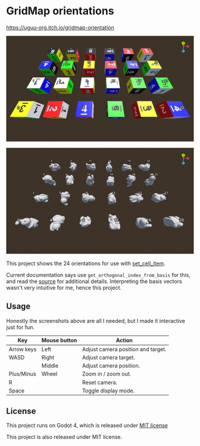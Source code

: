 # GridMap orientations

https://uguu-org.itch.io/gridmap-orientation

![Orientations](doc/neko_orientations.png)

![Orientations](doc/cube_orientations.png)

This project shows the 24 orientations for use with [set_cell_item](https://docs.godotengine.org/en/stable/classes/class_gridmap.html#class-gridmap-method-set-cell-item).

Current documentation says use `get_orthogonal_index_from_basis` for this, and read the [source](https://github.com/godotengine/godot/blob/a83eb16fba5bb3da086b41cbd79e6f95b09eb8ee/modules/gridmap/grid_map.cpp#L435) for additional details.  Interpreting the basis vectors wasn't very intuitive for me, hence this project.

## Usage

Honestly the screenshots above are all I needed, but I made it interactive just for fun.

| Key        | Mouse button | Action                             |
|------------|--------------|------------------------------------|
| Arrow keys | Left         | Adjust camera position and target. |
| WASD       | Right        | Adjust camera target.              |
|            | Middle       | Adjust camera position.            |
| Plus/Minus | Wheel        | Zoom in / zoom out.                |
| R          |              | Reset camera.                      |
| Space      |              | Toggle display mode.               |

## License

This project runs on Godot 4, which is released under [MIT license](https://godotengine.org/license)

This project is also released under MIT license.
